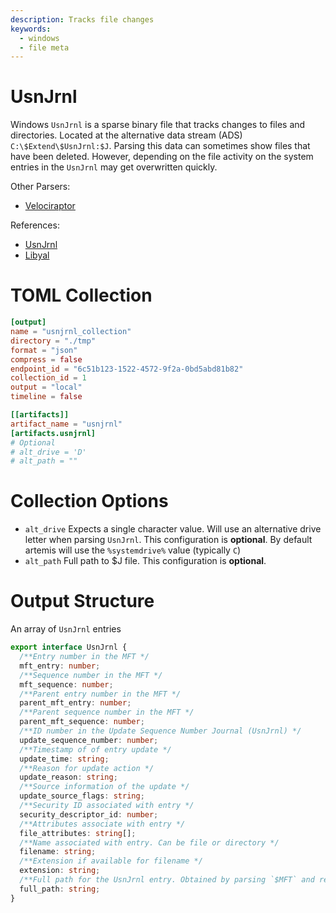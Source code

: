 ```yaml
---
description: Tracks file changes
keywords:
  - windows
  - file meta
---
```


# UsnJrnl

Windows `UsnJrnl` is a sparse binary file that tracks changes to files and
directories. Located at the alternative data stream (ADS)
`C:\$Extend\$UsnJrnl:$J`. Parsing this data can sometimes show files that have
been deleted. However, depending on the file activity on the system entries in
the `UsnJrnl` may get overwritten quickly.

Other Parsers:

- [Velociraptor](https://docs.velociraptor.app/artifact_references/pages/windows.forensics.usn/)

References:

- [UsnJrnl](https://learn.microsoft.com/en-us/windows/win32/api/winioctl/ns-winioctl-usn_record_v2?redirectedfrom=MSDN)
- [Libyal](https://github.com/libyal/libfsntfs/blob/main/documentation/New%20Technologies%20File%20System%20(NTFS).asciidoc#usn_change_journal)

# TOML Collection

```toml
[output]
name = "usnjrnl_collection"
directory = "./tmp"
format = "json"
compress = false
endpoint_id = "6c51b123-1522-4572-9f2a-0bd5abd81b82"
collection_id = 1
output = "local"
timeline = false

[[artifacts]]
artifact_name = "usnjrnl"
[artifacts.usnjrnl]
# Optional
# alt_drive = 'D'
# alt_path = ""
```

# Collection Options

- `alt_drive` Expects a single character value. Will use an alternative drive
  letter when parsing `UsnJrnl`. This configuration is **optional**. By default
  artemis will use the `%systemdrive%` value (typically `C`)
- `alt_path` Full path to $J file. This configuration is **optional**.

# Output Structure

An array of `UsnJrnl` entries

```typescript
export interface UsnJrnl {
  /**Entry number in the MFT */
  mft_entry: number;
  /**Sequence number in the MFT */
  mft_sequence: number;
  /**Parent entry number in the MFT */
  parent_mft_entry: number;
  /**Parent sequence number in the MFT */
  parent_mft_sequence: number;
  /**ID number in the Update Sequence Number Journal (UsnJrnl) */
  update_sequence_number: number;
  /**Timestamp of of entry update */
  update_time: string;
  /**Reason for update action */
  update_reason: string;
  /**Source information of the update */
  update_source_flags: string;
  /**Security ID associated with entry */
  security_descriptor_id: number;
  /**Attributes associate with entry */
  file_attributes: string[];
  /**Name associated with entry. Can be file or directory */
  filename: string;
  /**Extension if available for filename */
  extension: string;
  /**Full path for the UsnJrnl entry. Obtained by parsing `$MFT` and referencing the `parent_mft_entry` */
  full_path: string;
}
```
